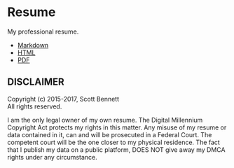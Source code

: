 # Resume
My professional resume.

- [Markdown](./resume.md)
- [HTML](http://sbennett1990.github.io/Resume/)
- [PDF](http://sbennett1990.github.io/Resume/resume.pdf)

## DISCLAIMER
Copyright (c) 2015-2017, Scott Bennett  
All rights reserved.

I am the only legal owner of my own resume. The Digital Millennium Copyright
Act protects my rights in this matter. Any misuse of my resume or data contained
in it, can and will be prosecuted in a Federal Court. The competent court will
be the one closer to my physical residence. The fact that I publish my data on
a public platform, DOES NOT give away my DMCA rights under any circumstance.
